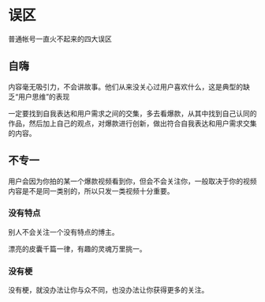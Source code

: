 # 误区

普通帐号一直火不起来的四大误区

## 自嗨

内容毫无吸引力，不会讲故事。他们从来没关心过用户喜欢什么，这是典型的缺乏“用户思维”的表现

一定要找到自我表达和用户需求之间的交集，多去看爆款，从其中找到自己认同的作品，然后加上自己的观点，对爆款进行创新，做出符合自我表达和用户需求交集的内容。

## 不专一

用户会因为你拍的某一个爆款视频看到你，但会不会关注你，一般取决于你的视频内容是不是同一类别的，所以只发一类视频十分重要。

### 没有特点  

别人不会关注一个没有特点的博主。

漂亮的皮囊千篇一律，有趣的灵魂万里挑一。

### 没有梗

没有梗，就没办法让你与众不同，也没办法让你获得更多的关注。